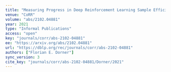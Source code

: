 ```yaml
---
title: "Measuring Progress in Deep Reinforcement Learning Sample Efficiency."
venue: "CoRR"
volume: "abs/2102.04881"
year: 2021
type: "Informal Publications"
access: "open"
key: "journals/corr/abs-2102-04881"
ee: "https://arxiv.org/abs/2102.04881"
url: "https://dblp.org/rec/journals/corr/abs-2102-04881"
authors: ["Florian E. Dorner"]
sync_version: 3
cite_key: "journals/corr/abs-2102-04881/Dorner/2021"
---
```

